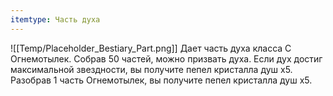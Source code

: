 ```yaml
---
itemtype: Часть духа
---
```

![[Temp/Placeholder_Bestiary_Part.png]]
Дает часть духа класса C Огнемотылек. Собрав 50 частей, можно призвать духа. Если дух достиг максимальной звездности, вы получите пепел кристалла душ х5. Разобрав 1 часть Огнемотылек, вы получите пепел кристалла душ х5.
